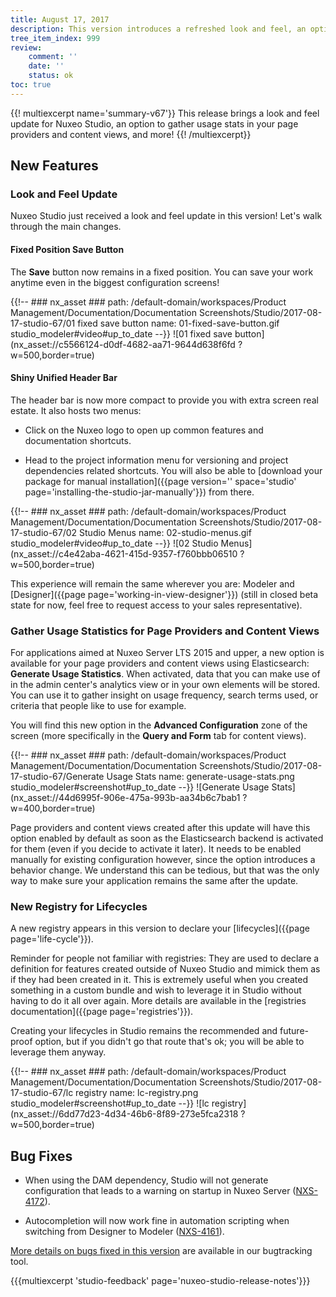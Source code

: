 ```yaml
---
title: August 17, 2017
description: This version introduces a refreshed look and feel, an option to collect usage statistics in your page providers and content views, and more!
tree_item_index: 999
review:
    comment: ''
    date: ''
    status: ok
toc: true
---
```


{{! multiexcerpt name='summary-v67'}}
This release brings a look and feel update for Nuxeo Studio, an option to gather usage stats in your page providers and content views, and more!
{{! /multiexcerpt}}

## New Features

### Look and Feel Update
Nuxeo Studio just received a look and feel update in this version! Let's walk through the main changes.

#### Fixed Position Save Button
The **Save** button now remains in a fixed position. You can save your work anytime even in the biggest configuration screens!

{{!--     ### nx_asset ###
    path: /default-domain/workspaces/Product Management/Documentation/Documentation Screenshots/Studio/2017-08-17-studio-67/01 fixed save button
    name: 01-fixed-save-button.gif
    studio_modeler#video#up_to_date
--}}
![01 fixed save button](nx_asset://c5566124-d0df-4682-aa71-9644d638f6fd ?w=500,border=true)

#### Shiny Unified Header Bar
The header bar is now more compact to provide you with extra screen real estate. It also hosts two menus:

* Click on the Nuxeo logo to open up common features and documentation shortcuts.

* Head to the project information menu for versioning and project dependencies related shortcuts. You will also be able to [download your package for manual installation]({{page version='' space='studio' page='installing-the-studio-jar-manually'}}) from there.

{{!--     ### nx_asset ###
    path: /default-domain/workspaces/Product Management/Documentation/Documentation Screenshots/Studio/2017-08-17-studio-67/02 Studio Menus
    name: 02-studio-menus.gif
    studio_modeler#video#up_to_date
--}}
![02 Studio Menus](nx_asset://c4e42aba-4621-415d-9357-f760bbb06510 ?w=500,border=true)

This experience will remain the same wherever you are: Modeler and [Designer]({{page page='working-in-view-designer'}}) (still in closed beta state for now, feel free to request access to your sales representative).

### Gather Usage Statistics for Page Providers and Content Views

For applications aimed at Nuxeo Server LTS 2015 and upper, a new option is available for your page providers and content views using Elasticsearch: **Generate Usage Statistics**. When activated, data that you can make use of in the admin center's analytics view or in your own elements will be stored. You can use it to gather insight on usage frequency, search terms used, or criteria that people like to use for example.

You will find this new option in the **Advanced Configuration** zone of the screen (more specifically in the **Query and Form** tab for content views).

{{!--     ### nx_asset ###
    path: /default-domain/workspaces/Product Management/Documentation/Documentation Screenshots/Studio/2017-08-17-studio-67/Generate Usage Stats
    name: generate-usage-stats.png
    studio_modeler#screenshot#up_to_date
--}}
![Generate Usage Stats](nx_asset://44d6995f-906e-475a-993b-aa34b6c7bab1 ?w=400,border=true)

Page providers and content views created after this update will have this option enabled by default as soon as the Elasticsearch backend is activated for them (even if you decide to activate it later). It needs to be enabled manually for existing configuration however, since the option introduces a behavior change. We understand this can be tedious, but that was the only way to make sure your application remains the same after the update.

### New Registry for Lifecycles

A new registry appears in this version to declare your [lifecycles]({{page page='life-cycle'}}).

Reminder for people not familiar with registries: They are used to declare a definition for features created outside of Nuxeo Studio and mimick them as if they had been created in it. This is extremely useful when you created something in a custom bundle and wish to leverage it in Studio without having to do it all over again. More details are available in the [registries documentation]({{page page='registries'}}).

Creating your lifecycles in Studio remains the recommended and future-proof option, but if you didn't go that route that's ok; you will be able to leverage them anyway.

{{!--     ### nx_asset ###
    path: /default-domain/workspaces/Product Management/Documentation/Documentation Screenshots/Studio/2017-08-17-studio-67/lc registry
    name: lc-registry.png
    studio_modeler#screenshot#up_to_date
--}}
![lc registry](nx_asset://6dd77d23-4d34-46b6-8f89-273e5fca2318 ?w=500,border=true)

## Bug Fixes

- When using the DAM dependency, Studio will not generate configuration that leads to a warning on startup in Nuxeo Server ([NXS-4172](https://jira.nuxeo.com/browse/NXS-4172)).

- Autocompletion will now work fine in automation scripting when switching from Designer to Modeler ([NXS-4161](https://jira.nuxeo.com/browse/NXS-4161)).

[More details on bugs fixed in this version](https://jira.nuxeo.com/issues/?jql=fixVersion%20%3D%20%2267%22%20AND%20project%20%3D%20NXS) are available in our bugtracking tool.

{{{multiexcerpt 'studio-feedback' page='nuxeo-studio-release-notes'}}}
